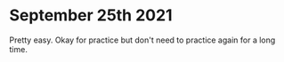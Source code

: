 # September 25th 2021
Pretty easy. Okay for practice but don't need to practice again for a long time.